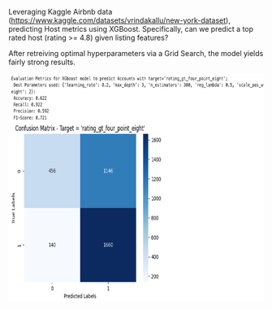 Leveraging Kaggle Airbnb data (https://www.kaggle.com/datasets/vrindakallu/new-york-dataset), predicting Host metrics using XGBoost. Specifically, can we predict a top rated host (rating >= 4.8) given listing features?

After retreiving optimal hyperparameters via a Grid Search, the model yields fairly strong results.

<img src="https://github.com/mwheeler235/ny-airbnb-2024/blob/main/img/confusion matrix.png" width="600" height="450">
